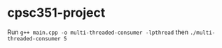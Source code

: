 # cpsc351-project

Run ```g++ main.cpp -o multi-threaded-consumer -lpthread``` then ```./multi-threaded-consumer 5```
